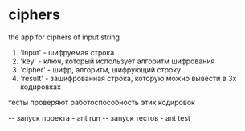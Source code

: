 # ciphers
the app for ciphers of input string


1) 'input' - шифруемая строка 
2) 'key' - ключ, который использует алгоритм шифрования
3) 'cipher' - шифр, алгоритм, шифрующий строку 
4) 'result' - зашифрованная строка, которую можно вывести в 3х кодировках

тесты проверяют работоспособность этих кодировок


-- запуск проекта - ant run
-- запуск тестов - ant test
